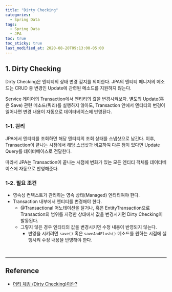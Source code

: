 ```yaml
---
title: "Dirty Checking"
categories:
  - Spring Data
tags:
  - Spring Data
  - JPA
toc: true
toc_sticky: true
last_modified_at: 2020-08-20T09:13:00-05:00
---
```


## 1. Dirty Checking

Dirty Checking은 엔티티의 상태 변경 감지를 의미한다. JPA의 엔티티 메니저의 메소드는 CRUD 중 변경인 Update에 관련된 메소드를 지원하지 않는다.

Service 레이어의 Transaction에서 엔티티의 값을 변경시켜보자. 별도의 Update(혹은 Save) 관련 메소드(쿼리)를 실행하지 않아도, Transaction 안에서 엔티티의 변경이 일어나면 변경 내용이 자동으로 데이터베이스에 반영된다.

### 1-1. 원리

JPA에서 엔티티를 조회하면 해당 엔티티의 조회 상태를 스냅샷으로 남긴다. 이후, Transaction이 끝나는 시점에서 해당 스냅샷과 비교하여 다른 점이 있다면 Update Query를 데이터베이스로 전달한다.

따라서 JPA는 Transaction이 끝나는 시점에 변화가 있는 모든 엔티티 객체를 데이터베이스에 자동으로 반영해준다.

### 1-2. 필요 조건

* 영속성 컨텍스트가 관리하는 영속 상태(Managed) 엔티티여야 한다.
* Transaction 내부에서 엔티티를 변경해야 한다.
  * @Transactional 어노테이션을 달거나, 혹은 EntityTransaction으로 Transaction의 범위를 지정한 상태에서 값을 변경시키면 Dirty Checking이 발동된다.
  * 그렇지 않은 경우 엔티티의 값을 변경시키면 수정 내용이 반영되지 않는다.
    * 반영을 시키려면 ``save()`` 혹은 ``saveAndFlush()`` 메소드를 원하는 시점에 실행시켜 수정 내용을 반영해야  한다.

<br>

---

## Reference

* [더티 체킹 (Dirty Checking)이란?](https://jojoldu.tistory.com/415)
